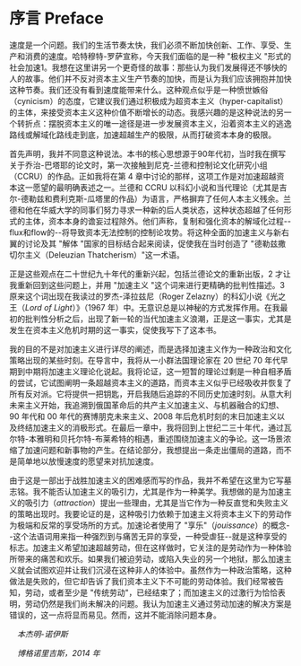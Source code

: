 # 序言 Preface
速度是一个问题。我们的生活节奏太快，我们必须不断加快创新、工作、享受、生产和消费的速度。哈特穆特-罗萨宣称，今天我们面临的是一种 "极权主义 "形式的社会加速1。我想在这里讲另一个更奇怪的故事：那些认为我们发展得还不够快的人的故事。他们并不反对资本主义生产节奏的加快，而是认为我们应该拥抱并加快这种节奏。我们还没有看到速度能带来什么。这种观点似乎是一种愤世嫉俗（cynicism）的态度，它建议我们通过积极成为超资本主义（hyper-capitalist）的主体，来接受资本主义这种价值不断增长的动态。我感兴趣的是这种说法的另一个转折点：摆脱资本主义的唯一途径是进一步发展资本主义，沿着资本主义的逃逸路线或解域化路线走到底，加速超越生产的极限，从而打破资本本身的极限。

首先声明，我并不同意这种说法。本书的核心思想源于90年代初，当时我在撰写关于乔治-巴塔耶的论文时，第一次接触到尼克-兰德和控制论文化研究小组（CCRU）的作品。正如我将在第 4 章中讨论的那样，这项工作是对加速超越资本这一愿望的最明确表述之一。兰德和 CCRU 以科幻小说和当代理论（尤其是吉尔-德勒兹和费利克斯-瓜塔里的作品）为语言，严格摒弃了任何人本主义残余。兰德和他在华威大学的同事们努力寻求一种新的后人类状态，这种状态超越了任何形式的主体，资本本身的谵妄过程除外。他们声称，复制和强化资本的解域化过程--flux和flow的--将导致资本无法控制的控制论攻势。将这种全面的加速主义与新右翼的讨论及其 "解体 "国家的目标结合起来阅读，促使我在当时创造了 "德勒兹撒切尔主义（Deleuzian Thatcherism）"这一术语。

正是这些观点在二十世纪九十年代的重新兴起，包括兰德论文的重新出版，2 才让我重新回到这些问题上，并用 "加速主义 "这个词来进行更精确的批判性描述。3原来这个词出现在我读过的罗杰-泽拉兹尼（Roger Zelazny）的科幻小说《光之王（*Lord of Light*）》（1967 年）中。无意识总是以神秘的方式发挥作用。在我最初的批判性分析之后，出现了新一轮的当代加速主义浪潮，正是这一事实，尤其是发生在资本主义危机时期的这一事实，促使我写下了这本书。

我的目的不是对加速主义进行详尽的阐述，而是选择加速主义作为一种政治和文化策略出现的某些时刻。在导言中，我将从一小群法国理论家在 20 世纪 70 年代早期到中期将加速主义理论化说起。我将论证，这一短暂的理论过剩是一种自相矛盾的尝试，它试图阐明一条超越资本主义的道路，而资本主义似乎已经吸收并恢复了所有反对派。它将提供一把钥匙，开启我随后追踪的不同历史加速时刻。从意大利未来主义开始，我追溯到俄国革命后的共产主义加速主义、与机器融合的幻想、90 年代和 00 年代的赛博朋克未来主义、2008 年后危机时刻的末日加速主义以及终结加速主义的消极形式。在最后一章中，我将回到上世纪二三十年代，通过瓦尔特-本雅明和贝托尔特-布莱希特的相遇，重述围绕加速主义的争论。这一场景浓缩了加速问题和新事物的产生。在结论部分，我想提出一条走出僵局的道路，而不是简单地以放慢速度的愿望来对抗加速度。

由于这是一部出于战胜加速主义的困难感而写的作品，我并不希望在这里为它写墓志铭。我不能否认加速主义的吸引力，尤其是作为一种美学。我想做的是为加速主义的吸引力（*attraction*）提出一些理由，尤其是当它作为一种反直觉和失败主义的策略出现时。我要论证的是，这种吸引力依赖于加速主义将资本主义下的劳动作为极端和反常的享受场所的方式。加速论者使用了 "享乐"（*jouissance*）的概念--这个法语词用来指一种强烈到与痛苦无异的享受，一种受虐狂--就是这种享受的标志。加速主义希望加速超越劳动，但在这样做时，它关注的是劳动作为一种体验所带来的痛苦和欢乐。如果我们被迫劳动，或陷入失业的另一个地狱，那么加速主义就会试图欢迎并让我们沉浸在这种非人的体验中。虽然作为一种政治策略，这种做法是失败的，但它却告诉了我们资本主义下不可能的劳动体验。我们经常被告知，劳动，或者至少是 "传统劳动"，已经结束了；而加速主义的过激行为恰恰表明，劳动仍然是我们尚未解决的问题。我认为加速主义通过劳动加速的解决方案是错误的，这一点将显而易见。然而，这并不能消除问题本身。

&emsp;*本杰明-诺伊斯*

&emsp;*博格诺里吉斯，2014 年*
